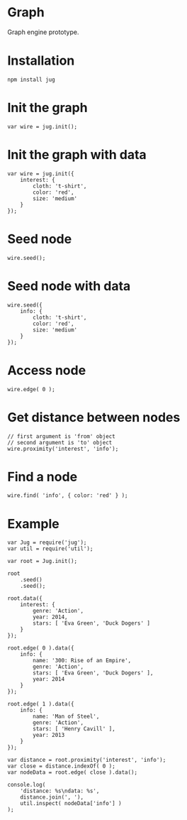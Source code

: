 # Graph

Graph engine prototype.

# Installation

    npm install jug

# Init the graph

    var wire = jug.init();

# Init the graph with data

    var wire = jug.init({
        interest: {
            cloth: 't-shirt',
            color: 'red',
            size: 'medium'
        }
    });

# Seed node

    wire.seed();

# Seed node with data
    
    wire.seed({
        info: {
            cloth: 't-shirt',
            color: 'red',
            size: 'medium'
        } 
    });

# Access node

    wire.edge( 0 );

# Get distance between nodes

    // first argument is 'from' object
    // second argument is 'to' object
    wire.proximity('interest', 'info');

# Find a node

    wire.find( 'info', { color: 'red' } );

# Example

    var Jug = require('jug');
    var util = require('util');

    var root = Jug.init();

    root
        .seed()
        .seed();

    root.data({
        interest: {
            genre: 'Action',
            year: 2014,
            stars: [ 'Eva Green', 'Duck Dogers' ]
        }    
    });

    root.edge( 0 ).data({
        info: {
            name: '300: Rise of an Empire',
            genre: 'Action',
            stars: [ 'Eva Green', 'Duck Dogers' ],
            year: 2014
        } 
    });

    root.edge( 1 ).data({
        info: {
            name: 'Man of Steel',
            genre: 'Action',
            stars: [ 'Henry Cavill' ],
            year: 2013
        }    
    });

    var distance = root.proximity('interest', 'info'); 
    var close = distance.indexOf( 0 );
    var nodeData = root.edge( close ).data();

    console.log(
        'distance: %s\ndata: %s',
        distance.join(', '),
        util.inspect( nodeData['info'] )
    );
